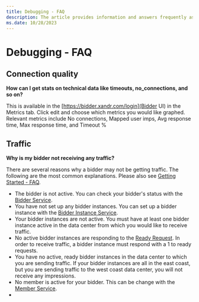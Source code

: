```yaml
---
title: Debugging - FAQ
description: The article provides information and answers frequently asked questions (FAQs) related to debugging.
ms.date: 10/28/2023
---
```


# Debugging - FAQ

## Connection quality

**How can I get stats on technical data like timeouts, no_connections, and so on?**

This is available in the [https://bidder.xandr.com/login](Bidder UI) in the Metrics tab. Click edit and choose which metrics you would
like graphed. Relevant metrics include No connections, Mapped user imps, Avg response time, Max response time, and Timeout %

## Traffic

**Why is my bidder not receiving any traffic?**

There are several reasons why a bidder may not be getting traffic. The following are the most common explanations. Please also see [Getting Started - FAQ](getting-started---faq.md).

- The bidder is not active. You can check your bidder's status with the [Bidder Service](bidder-service.md).
- You have not set up any bidder instances. You can set up a bidder instance with the [Bidder Instance Service](bidder-instance-service.md).
- Your bidder instances are not active. You must have at least one bidder instance active in the data center from which you would like to receive traffic.
- No active bidder instances are responding to the [Ready Request](ready-request.md). In order to receive traffic, a bidder instance must respond with a 1 to ready requests.
- You have no active, ready bidder instances in the data center to which you are sending traffic. If your bidder instances are all in the east coast, but you are sending traffic to the west coast data center, you will not receive any impressions.
- No member is active for your bidder. This can be change with the [Member Service](member-service.md).
- 